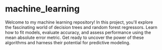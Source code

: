 # machine_learning
Welcome to my machine learning repository! 
In this project, you'll explore the fascinating world of decision trees and random forest regressors.
Learn how to fit models, evaluate accuracy, and assess performance using the mean absolute error metric. 
Get ready to uncover the power of these algorithms and harness their potential for predictive modeling.
